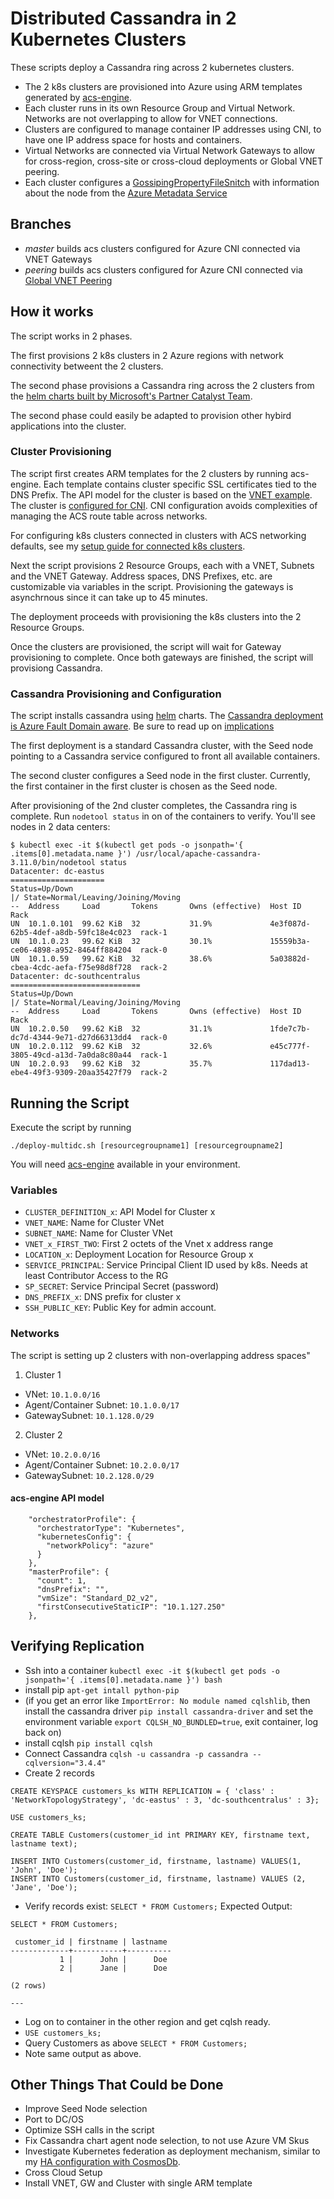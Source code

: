 # Distributed Cassandra in 2 Kubernetes Clusters

These scripts deploy a Cassandra ring across 2 kubernetes clusters.
- The 2 k8s clusters are provisioned into Azure using ARM templates generated by [acs-engine](http://github.com/azure/acs-engine).
- Each cluster runs in its own Resource Group and Virtual Network. Networks are not overlapping to allow for VNET connections.
- Clusters are configured to manage container IP addresses using CNI, to have one IP address space for hosts and containers.
- Virtual Networks are connected via Virtual Network Gateways to allow for cross-region, cross-site or cross-cloud deployments or Global VNET peering.
- Each cluster configures a [GossipingPropertyFileSnitch](https://docs.datastax.com/en/cassandra/3.0/cassandra/architecture/archsnitchGossipPF.html) with information about the node from the [Azure Metadata Service](https://docs.microsoft.com/en-us/azure/virtual-machines/windows/instance-metadata-service)

## Branches
- *master* builds acs clusters configured for Azure CNI connected via VNET Gateways
- *peering* builds acs clusters configured for Azure CNI connected via [Global VNET Peering](https://azure.microsoft.com/en-us/updates/global-vnet-peering-preview/) 

## How it works
The script works in 2 phases. 

The first provisions 2 k8s clusters in 2 Azure regions with network connectivity betweent the 2 clusters.

The second phase provisions a Cassandra ring across the 2 clusters from the [helm charts built by Microsoft's Partner Catalyst Team](https://github.com/catalystcode/charts).

The second phase could easily be adapted to provision other hybird applications into the cluster. 

### Cluster Provisioning
The script first creates ARM templates for the 2 clusters by running acs-engine. Each template contains cluster specific SSL certificates tied to the DNS Prefix. The API model for the cluster is based on the [VNET example](https://github.com/Azure/acs-engine/tree/master/examples/vnet). The cluster is [configured for CNI](https://github.com/Azure/acs-engine/blob/80cf04a4db3eb01f7e01ea66086c61a8ee1a43b2/docs/kubernetes/features.md#using-azure-integrated-networking-cni). CNI configuration avoids complexities of managing the ACS route table across networks. 

For configuring k8s clusters connected in clusters with ACS networking defaults, see my [setup guide for connected k8s clusters](https://github.com/xtophs/acs-k8s-cross-vnet-clusters).

Next the script provisions 2 Resource Groups, each with a VNET, Subnets and the VNET Gateway. Address spaces, DNS Prefixes, etc. are customizable via variables in the script. Provisioning the gateways is asynchrnous since it can take up to 45 minutes.

The deployment proceeds with provisioning the k8s clusters into the 2 Resource Groups.

Once the clusters are provisioned, the script will wait for Gateway provisioning to complete. Once both gateways are finished, the script will provisiong Cassandra.

### Cassandra Provisioning and Configuration
The script installs cassandra using [helm](http://helm.sh) charts. The [Cassandra deployment is Azure Fault Domain aware](https://github.com/xtophs/azure-fault-domain-on-dcos-nodes). Be sure to read up on [implications](http://cassandra.apache.org/doc/latest/architecture/dynamo.html#network-topology-strategy)

The first deployment is a standard Cassandra cluster, with the Seed node pointing to a Cassandra service configured to front all available containers.

The second cluster configures a Seed node in the first cluster. Currently, the first container in the first cluster is chosen as the Seed node.

After provisioning of the 2nd cluster completes, the Cassandra ring is complete. Run `nodetool status` in on of the containers to verify. You'll see nodes in 2 data centers:

```
$ kubectl exec -it $(kubectl get pods -o jsonpath='{ .items[0].metadata.name }') /usr/local/apache-cassandra-3.11.0/bin/nodetool status
Datacenter: dc-eastus
=====================
Status=Up/Down
|/ State=Normal/Leaving/Joining/Moving
--  Address     Load       Tokens       Owns (effective)  Host ID                               Rack
UN  10.1.0.101  99.62 KiB  32           31.9%             4e3f087d-62b5-4def-a8db-59fc18e4c023  rack-1
UN  10.1.0.23   99.62 KiB  32           30.1%             15559b3a-ce06-4898-a952-8464ff884204  rack-0
UN  10.1.0.59   99.62 KiB  32           38.6%             5a03882d-cbea-4cdc-aefa-f75e98d8f728  rack-2
Datacenter: dc-southcentralus
=============================
Status=Up/Down
|/ State=Normal/Leaving/Joining/Moving
--  Address     Load       Tokens       Owns (effective)  Host ID                               Rack
UN  10.2.0.50   99.62 KiB  32           31.1%             1fde7c7b-dc7d-4344-9e71-d27d66313dd4  rack-0
UN  10.2.0.112  99.62 KiB  32           32.6%             e45c777f-3805-49cd-a13d-7a0da8c80a44  rack-1
UN  10.2.0.93   99.62 KiB  32           35.7%             117dad13-ebe4-49f3-9309-20aa35427f79  rack-2
```

## Running the Script

Execute the script by running

```
./deploy-multidc.sh [resourcegroupname1] [resourcegroupname2]
```

You will need [acs-engine](https://github.com/Azure/acs-engine/blob/master/docs/acsengine.md) available in your environment.  

### Variables

- `CLUSTER_DEFINITION_x`: API Model for Cluster x
- `VNET_NAME`: Name for Cluster VNet
- `SUBNET_NAME`: Name for Cluster VNet 
- `VNET_x_FIRST_TWO`: First 2 octets of the Vnet x address range 
- `LOCATION_x`: Deployment Location for Resource Group x 
- `SERVICE_PRINCIPAL`: Service Principal Client ID used by k8s. Needs at least Contributor Access to the RG
- `SP_SECRET`: Service Principal Secret (password)
- `DNS_PREFIX_x`: DNS prefix for cluster x
- `SSH_PUBLIC_KEY`: Public Key for admin account.

### Networks

The script is setting up 2 clusters with non-overlapping address spaces"

1. Cluster 1
- VNet: `10.1.0.0/16`
- Agent/Container Subnet: `10.1.0.0/17`
- GatewaySubnet: `10.1.128.0/29`

2. Cluster 2
- VNet: `10.2.0.0/16`
- Agent/Container Subnet: `10.2.0.0/17`
- GatewaySubnet: `10.2.128.0/29`



#### acs-engine API model
```
    "orchestratorProfile": {
      "orchestratorType": "Kubernetes",
      "kubernetesConfig": {
        "networkPolicy": "azure"
      }
    },
    "masterProfile": {
      "count": 1,
      "dnsPrefix": "",
      "vmSize": "Standard_D2_v2",
      "firstConsecutiveStaticIP": "10.1.127.250"    
    },
```

## Verifying Replication
- Ssh into a container `kubectl exec -it $(kubectl get pods -o jsonpath='{ .items[0].metadata.name }') bash`
- install pip `apt-get intall python-pip`
- (if you get an error like `ImportError: No module named cqlshlib`, then install the cassandra driver `pip install cassandra-driver` and set the environment variable `export CQLSH_NO_BUNDLED=true`, exit container, log back on)
- install cqlsh `pip install cqlsh`
- Connect Cassandra `cqlsh -u cassandra -p cassandra --cqlversion="3.4.4"`
- Create 2 records 
```
CREATE KEYSPACE customers_ks WITH REPLICATION = { 'class' : 'NetworkTopologyStrategy', 'dc-eastus' : 3, 'dc-southcentralus' : 3}; 

USE customers_ks;

CREATE TABLE Customers(customer_id int PRIMARY KEY, firstname text, lastname text); 

INSERT INTO Customers(customer_id, firstname, lastname) VALUES(1, 'John', 'Doe'); 
INSERT INTO Customers(customer_id, firstname, lastname) VALUES (2, 'Jane', 'Doe');
```
- Verify records exist: `SELECT * FROM Customers;`
Expected Output:
```
SELECT * FROM Customers;

 customer_id | firstname | lastname
-------------+-----------+----------
           1 |      John |      Doe
           2 |      Jane |      Doe

(2 rows)

--- 
``` 
- Log on to container in the other region and get cqlsh ready.
- `USE customers_ks;`
- Query Customers as above `SELECT * FROM Customers;`
- Note same output as above.

## Other Things That Could be Done
- Improve Seed Node selection
- Port to DC/OS
- Optimize SSH calls in the script
- Fix Cassandra chart agent node selection, to not use Azure VM Skus
- Investigate Kubernetes federation as deployment mechanism, similar to my [HA configuration with CosmosDb](https://github.com/xtophs/k8s-federation-cosmosdb-multi-master-setup).
- Cross Cloud Setup
- Install VNET, GW and Cluster with single ARM template